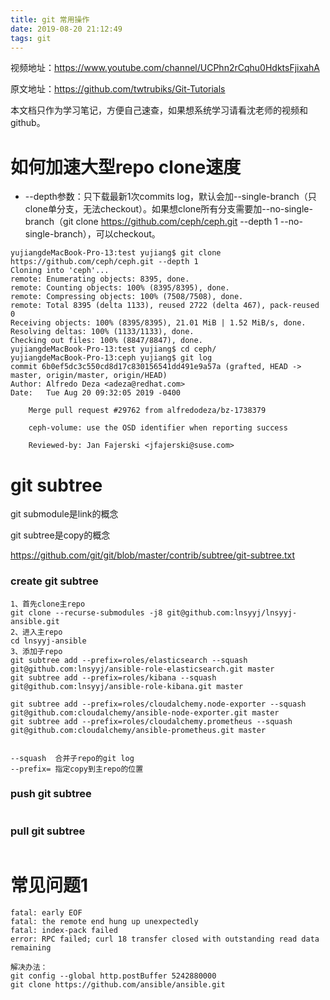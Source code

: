 ```yaml
---
title: git 常用操作
date: 2019-08-20 21:12:49
tags: git
---
```


视频地址：<https://www.youtube.com/channel/UCPhn2rCqhu0HdktsFjixahA>

原文地址：<https://github.com/twtrubiks/Git-Tutorials>

本文档只作为学习笔记，方便自己速查，如果想系统学习请看沈老师的视频和github。

# 如何加速大型repo clone速度

- --depth参数：只下载最新1次commits log，默认会加--single-branch（只clone单分支，无法checkout）。如果想clone所有分支需要加--no-single-branch（git clone https://github.com/ceph/ceph.git --depth 1 --no-single-branch），可以checkout。

```
yujiangdeMacBook-Pro-13:test yujiang$ git clone https://github.com/ceph/ceph.git --depth 1
Cloning into 'ceph'...
remote: Enumerating objects: 8395, done.
remote: Counting objects: 100% (8395/8395), done.
remote: Compressing objects: 100% (7508/7508), done.
remote: Total 8395 (delta 1133), reused 2722 (delta 467), pack-reused 0
Receiving objects: 100% (8395/8395), 21.01 MiB | 1.52 MiB/s, done.
Resolving deltas: 100% (1133/1133), done.
Checking out files: 100% (8847/8847), done.
yujiangdeMacBook-Pro-13:test yujiang$ cd ceph/
yujiangdeMacBook-Pro-13:ceph yujiang$ git log
commit 6b0ef5dc3c550cd8d17c830156541dd491e9a57a (grafted, HEAD -> master, origin/master, origin/HEAD)
Author: Alfredo Deza <adeza@redhat.com>
Date:   Tue Aug 20 09:32:05 2019 -0400

    Merge pull request #29762 from alfredodeza/bz-1738379
    
    ceph-volume: use the OSD identifier when reporting success
    
    Reviewed-by: Jan Fajerski <jfajerski@suse.com>

```

# git subtree

git submodule是link的概念

git subtree是copy的概念

https://github.com/git/git/blob/master/contrib/subtree/git-subtree.txt

### create git subtree

```
1、首先clone主repo
git clone --recurse-submodules -j8 git@github.com:lnsyyj/lnsyyj-ansible.git
2、进入主repo
cd lnsyyj-ansible
3、添加子repo
git subtree add --prefix=roles/elasticsearch --squash git@github.com:lnsyyj/ansible-role-elasticsearch.git master
git subtree add --prefix=roles/kibana --squash git@github.com:lnsyyj/ansible-role-kibana.git master

git subtree add --prefix=roles/cloudalchemy.node-exporter --squash git@github.com:cloudalchemy/ansible-node-exporter.git master
git subtree add --prefix=roles/cloudalchemy.prometheus --squash git@github.com:cloudalchemy/ansible-prometheus.git master


--squash  合并子repo的git log
--prefix= 指定copy到主repo的位置
```

### push git subtree

```

```

### pull git subtree

```

```



# 常见问题1

```
fatal: early EOF
fatal: the remote end hung up unexpectedly
fatal: index-pack failed
error: RPC failed; curl 18 transfer closed with outstanding read data remaining

解决办法：
git config --global http.postBuffer 5242880000
git clone https://github.com/ansible/ansible.git
```

